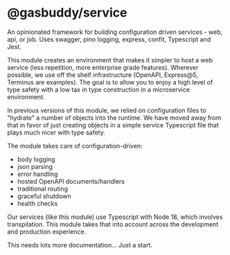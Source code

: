 @gasbuddy/service
=================

An opinionated framework for building configuration driven services - web, api, or job. Uses swagger, pino logging, express, confit, Typescript and Jest.

This module creates an environment that makes it simpler to host a web service
(less repetition, more enterprise grade features). Wherever possible, we use off
the shelf infrastructure (OpenAPI, Express@5, Terminus are examples). The goal is to allow
you to enjoy a high level of type safety with a low tax in type construction in a
microservice environment.

In previous versions of this module, we relied on configuration files to "hydrate"
a number of objects into the runtime. We have moved away from that in favor of
just creating objects in a simple service Typescript file that plays much nicer
with type safety.

The module takes care of configuration-driven:

* body logging
* json parsing
* error handling
* hosted OpenAPI documents/handlers
* traditional routing
* graceful shutdown
* health checks

Our services (like this module) use Typescript with Node 18, which involves transpilation.
This module takes that into account across the development and production experience.

This needs lots more documentation... Just a start.